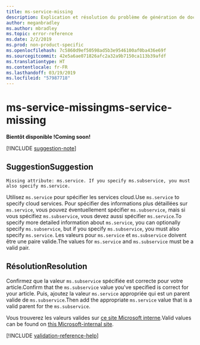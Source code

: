 ```yaml
---
title: ms-service-missing
description: Explication et résolution du problème de génération de documents ms-service-missing
author: meganbradley
ms.author: mbradley
ms.topic: error-reference
ms.date: 2/2/2019
ms.prod: non-product-specific
ms.openlocfilehash: 7c5860d9ef50598ad5b3e9546100af0ba436e69f
ms.sourcegitcommit: 42e5a6ae071826afc2a32a9b7150ca113b39afdf
ms.translationtype: HT
ms.contentlocale: fr-FR
ms.lasthandoff: 03/19/2019
ms.locfileid: "57987718"
---
```

# <a name="ms-service-missing"></a><span data-ttu-id="3569f-103">ms-service-missing</span><span class="sxs-lookup"><span data-stu-id="3569f-103">ms-service-missing</span></span>

<span data-ttu-id="3569f-104">**Bientôt disponible !**</span><span class="sxs-lookup"><span data-stu-id="3569f-104">**Coming soon!**</span></span>

[!INCLUDE [suggestion-note](includes/suggestion-note.md)]

## <a name="suggestion"></a><span data-ttu-id="3569f-105">Suggestion</span><span class="sxs-lookup"><span data-stu-id="3569f-105">Suggestion</span></span>

`Missing attribute: ms.service. If you specify ms.subservice, you must also specify ms.service.`

<span data-ttu-id="3569f-106">Utilisez `ms.service` pour spécifier les services cloud.</span><span class="sxs-lookup"><span data-stu-id="3569f-106">Use `ms.service` to specify cloud services.</span></span> <span data-ttu-id="3569f-107">Pour spécifier des informations plus détaillées sur `ms.service`, vous pouvez éventuellement spécifier `ms.subservice`, mais si vous spécifiez `ms.subservice`, vous devez aussi spécifier `ms.service`.</span><span class="sxs-lookup"><span data-stu-id="3569f-107">To specify more detailed information about `ms.service`, you can optionally specify `ms.subservice`, but if you specify `ms.subservice`, you must also specify `ms.service`.</span></span> <span data-ttu-id="3569f-108">Les valeurs pour `ms.service` et `ms.subservice` doivent être une paire valide.</span><span class="sxs-lookup"><span data-stu-id="3569f-108">The values for `ms.service` and `ms.subservice` must be a valid pair.</span></span>

## <a name="resolution"></a><span data-ttu-id="3569f-109">Résolution</span><span class="sxs-lookup"><span data-stu-id="3569f-109">Resolution</span></span>

<span data-ttu-id="3569f-110">Confirmez que la valeur `ms.subservice` spécifiée est correcte pour votre article.</span><span class="sxs-lookup"><span data-stu-id="3569f-110">Confirm that the `ms.subservice` value you've specified is correct for your article.</span></span> <span data-ttu-id="3569f-111">Puis, ajoutez la valeur `ms.service` appropriée qui est un parent valide de `ms.subservice`.</span><span class="sxs-lookup"><span data-stu-id="3569f-111">Then add the appropriate `ms.service` value that is a valid parent for the `ms.subservice`.</span></span>

<span data-ttu-id="3569f-112">Vous trouverez les valeurs valides sur [ce site Microsoft interne](https://docsmetadatatool.azurewebsites.net/allowlists).</span><span class="sxs-lookup"><span data-stu-id="3569f-112">Valid values can be found on [this Microsoft-internal site](https://docsmetadatatool.azurewebsites.net/allowlists).</span></span>

<!--make sure to add this file to your includes folder and verify the path-->
[!INCLUDE [validation-reference-help](includes/validation-reference-help.md)]
